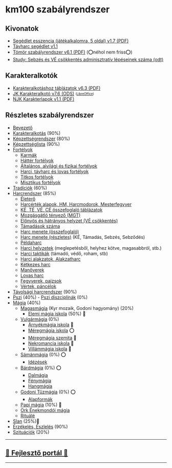 # km100 szabályrendszer

## Kivonatok

- [Segédlet esszencia (játékalkalomra, 5 oldal) v1.7 (PDF)](https://github.com/kaktusztea/km100/raw/master/segedlet/km100_segedlet_ingame_v1.7.pdf?raw=true)
- [Távharc segédlet v1.1](https://github.com/kaktusztea/km100/raw/master/segedlet/km100_segedlet_tavharc_v1.1.pdf?raw=true)
- [Tömör szabályrendszer v6.1 (PDF)](https://github.com/kaktusztea/km100/raw/master/segedlet/km100_tomor_v6.1.pdf?raw=true) (⭕néhol nem friss⭕)
- [Study: Sebzés és VÉ csökkentés adminisztratív lépéseinek száma (odt)](https://github.com/kaktusztea/km100/blob/master/segedlet/Study_Sebzes_es_VE_csokk_lepesszama.pdf?raw=true)

## Karakteralkotók

- [Karakteralkotáshoz táblázatok v6.3 (PDF)](https://github.com/kaktusztea/km100/raw/master/segedlet/km100_segedlet_karakteralkotas_v6.3.pdf?raw=true)
- [JK Karakteralkotó v7.6 (ODS)](https://github.com/kaktusztea/km100/raw/master/segedlet/karakteralkoto_v7.6.ods?raw=true) <sub><sup>([LibreOffice](https://www.libreoffice.org/download/download/))</sup></sub>
- [NJK Karakterlapok v1.1 (PDF)](https://github.com/kaktusztea/km100/raw/master/segedlet/km100_NJK_karlap_v1.1.pdf?raw=true)

## Részletes szabályrendszer

- [Bevezető](000_bevezetes.md)
- [Karakteralkotás](010_karakteralkotas.md) (90%)
- [Képzettségrendszer](020_kepzettsegrendszer.md) (80%)
- [Képzettséglista](021_kepzettseglista.md) (90%)
- [Fortélyok](030_fortelyok.md)
	- [Karmák](031_karmak.md)
	- [Háttér fortélyok](032_hatter_fortelyok.md) 
	- [Általános, alvilági és fizikai fortélyok](033_altalanos_fortelyok.md) 
	- [Harci, távharc és lovas fortélyok](034_harci_fortelyok.md) 
	- [Titkos fortélyok](035_titkos_fortelyok.md) 
	- [Misztikus fortélyok](036_misztikus_fortelyok.md) 
- [Tradíciók](040_tradiciok.md) (60%)
- [Harcrendszer](050_harcrendszer.md) (85%)
	- [Életerő](051_eletero.md)
	- [Harcérték alapok, HM, Harcmodorok, Mesterfegyver](052_01_harcertekek_elemei.md)
	- [KÉ, TÉ, VÉ, CÉ összefoglaló táblázatok](052_02_ke_te_ve_ce.md)
	- [Mozgásgátló tényező (MGT)](053_01_mgt.md)
	- [Előnyös és hátrányos helyzet (VÉ csökkentés)](053_02_elonyos_hatranyos_helyzet.md)
	- [Támadások száma](053_03_tamadasok_szama.md)
	- [Harc menete (összefoglaló)](054_01_02_harc_menete_osszefoglalas.md)
	- [Harc menete (részletes)](054_01_02_harc_menete_reszletes.md) (KÉ, Támadás, Sebzés, Sebződés)
	- [Példaharc](054_02_peldaharc.md)
	- [Harci helyzetek](055_01_harci_helyzetek.md) (meglepetésből, helyhez kötve, magasabbról, stb.)
	- [Harci taktikák](055_02_harci_taktikak.md) (támadó, védő, roham, stb)
	- [Harci alakzatok, Alakzatharc](055_03_harci_alakzatok.md)
	- [Kétkezes harc](055_04_ketkezes_harc.md)
	- [Manőverek](055_05_manoverek.md)
	- [Lovas harc](056_lovas_harc.md)
	- [Fegyverek, pajzsok](057_fegyverek.md)
	- [Vértek, páncélok](058_vertek_pancelok.md)
- [Távolsági harcrendszer](060_tavolsagi_harc.md) (90%)
- [Pszi](070_pszi.md) (40%)
	  - [Pszi diszciplínák](071_pszi_diszciplinak.md) (0%)
- [Mágia](080_magiarendszer.md) (40%)
	- [Magasmágia](085_magasmagia.md) (Kyr mozaik, Godoni hagyomány) (20%)
		- [Elemi mágia iskola](magia.magas/elemi_magia.md) (50%) 🚧
	- [Vulgármágia](081_vulgarmagia.md) (0%)
		- [Árnyékmágia iskola](magia.vulgar/arnyekmagia.md) 🚧
		- [Méregmágia iskola](magia.vulgar/meregmagia.md) ⭕
		- [Méregmágia szemita](magia.vulgar/meregmagia.szemita.md) 🚧
		- [Nekromancia iskola](magia.vulgar/nekromancia.md) 🚧
		- [Villámmágia iskola](magia.vulgar/villammagia.md) 🚧
	- [Sámánmágia](082_samanmagia.md) (0%) ⭕
		- [Idézések](magia.saman/idezesek.md)
	- [Bárdmágia](083_bardmagia.md) (0%) ⭕
		- [Dalmágia](magia.bard/dalmagia.md)
		- [Fénymágia](magia.bard/fenymagia.md)
		- [Hangmágia](magia.bard/hangmagia.md)
	- [Godoni Tűzmágia](084_tuzmagia.md) (0%) ⭕
		- [Alapformák](magia.godoni.tuz/alapformak.md)
	- [Papi mágia](089_papimagia.md) (10%) 🚧
	- [Ork Énekmondói mágia](086_ork.enekmondoi.magia.md)
	- [Rituálé](087_rituale.md)
- [Slan](090_slan.md) (25%)🚧
- [Érzékelés, Észlelés](100_erzekeles_eszleles.md) (90%)
- [Szituációk](110_szituaciok.md) (20%)

---
## [🚧 Fejlesztő portál 🚧](https://github.com/kaktusztea/km100/wiki)

---
